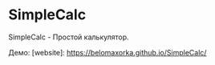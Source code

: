 # SimpleCalc
 SimpleCalc - Простой калькулятор.
 
 Демо: [website]: https://belomaxorka.github.io/SimpleCalc/
